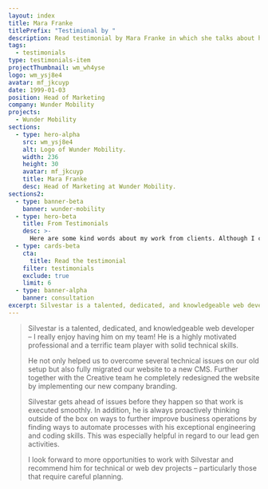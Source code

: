 ```yaml
---
layout: index
title: Mara Franke
titlePrefix: "Testimional by "
description: Read testimonial by Mara Franke in which she talks about her positive experience in working with Silvestar Bistrović.
tags:
  - testimonials
type: testimonials-item
projectThumbnail: wm_wh4yse
logo: wm_ysj8e4
avatar: mf_jkcuyp
date: 1999-01-03
position: Head of Marketing
company: Wunder Mobility
projects:
  - Wunder Mobility
sections:
  - type: hero-alpha
    src: wm_ysj8e4
    alt: Logo of Wunder Mobility.
    width: 236
    height: 30
    avatar: mf_jkcuyp
    title: Mara Franke
    desc: Head of Marketing at Wunder Mobility.
sections2:
  - type: banner-beta
    banner: wunder-mobility
  - type: hero-beta
    title: From Testimonials
    desc: >-
      Here are some kind words about my work from clients. Although I collaborated with clients from more than 10 countries, most of them came from **The United States**.
  - type: cards-beta
    cta:
      title: Read the testimonial
    filter: testimonials
    exclude: true
    limit: 6
  - type: banner-alpha
    banner: consultation
excerpt: Silvestar is a talented, dedicated, and knowledgeable web developer...
---
```


> Silvestar is a talented, dedicated, and knowledgeable web developer – I really enjoy having him on my team! He is a highly motivated professional and a terrific team player with solid technical skills.
>
> He not only helped us to overcome several technical issues on our old setup but also fully migrated our website to a new CMS. Further together with the Creative team he completely redesigned the website by implementing our new company branding.
>
> Silvestar gets ahead of issues before they happen so that work is executed smoothly. In addition, he is always proactively thinking outside of the box on ways to further improve business operations by finding ways to automate processes with his exceptional engineering and coding skills. This was especially helpful in regard to our lead gen activities.
>
> I look forward to more opportunities to work with Silvestar and recommend him for technical or web dev projects – particularly those that require careful planning.
